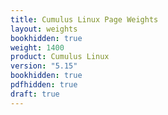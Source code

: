 ```yaml
---
title: Cumulus Linux Page Weights
layout: weights
bookhidden: true
weight: 1400
product: Cumulus Linux
version: "5.15"
bookhidden: true
pdfhidden: true
draft: true
---
```

